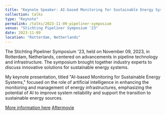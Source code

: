 ```yaml
---
title: "Keynote Speaker: AI-based Monitoring for Sustainable Energy Systems"
collection: talks
type: "Keynote"
permalink: /talks/2023-11-09-pipeliner-symposium
venue: "Stichting Pipeliner Symposium '23"
date: 2023-11-09
location: "Rotterdam, Netherlands"
---
```

The Stichting Pipeliner Symposium '23, held on November 09, 2023, in Rotterdam, Netherlands, centered on advancements in pipeline technology and infrastructure. The symposium brought together industry experts to discuss innovative solutions for sustainable energy systems.

My keynote presentation, titled "AI-based Monitoring for Sustainable Energy Systems," focused on the role of artificial intelligence in enhancing the monitoring and management of energy infrastructures, emphasizing the potential of AI to improve system reliability and support the transition to sustainable energy sources.

[More information here](https://bigleidingen.eu/agenda/item/pipeliner-symposium/)  [Aftermovie](https://www.youtube.com/watch?v=8UQwg9gzWSQ)
